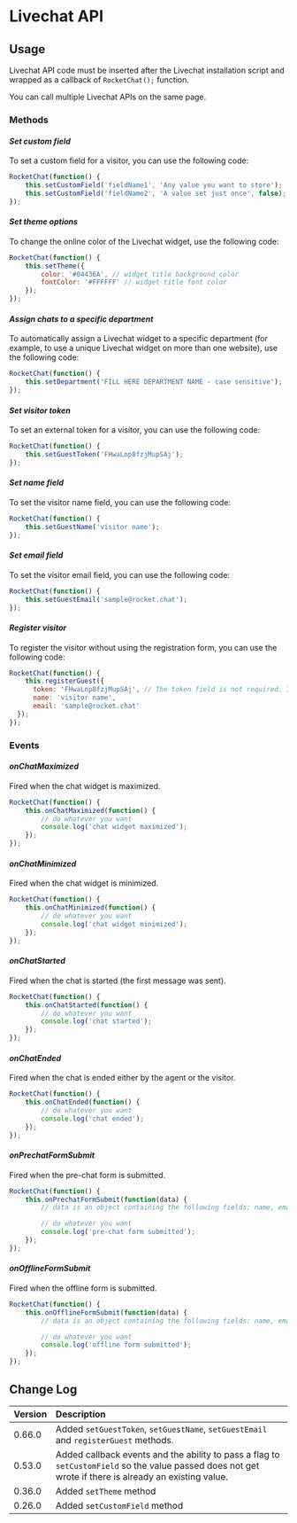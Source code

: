 # Livechat API

## Usage

Livechat API code must be inserted after the Livechat installation script and wrapped as a callback of `RocketChat();` function.

You can call multiple Livechat APIs on the same page.

### Methods

#### _Set custom field_

To set a custom field for a visitor, you can use the following code:

```javascript
RocketChat(function() {
    this.setCustomField('fieldName1', 'Any value you want to store');
    this.setCustomField('fieldName2', 'A value set just once', false); // you can pass false as the third parameter to not overwrite an already set value
});
```

#### _Set theme options_

To change the online color of the Livechat widget, use the following code:

```javascript
RocketChat(function() {
    this.setTheme({
        color: '#04436A', // widget title background color
        fontColor: '#FFFFFF' // widget title font color
    });
});
```

#### _Assign chats to a specific department_

To automatically assign a Livechat widget to a specific department (for example, to use a unique Livechat widget on more than one website), use the following code:

```javascript
RocketChat(function() {
    this.setDepartment('FILL HERE DEPARTMENT NAME - case sensitive');
});
```

#### _Set visitor token_

To set an external token for a visitor, you can use the following code:

```javascript
RocketChat(function() {
    this.setGuestToken('FHwaLnp8fzjMupSAj');
});
```

#### _Set name field_

To set the visitor name field, you can use the following code:

```javascript
RocketChat(function() {
    this.setGuestName('visitor name');
});
```

#### _Set email field_

To set the visitor email field, you can use the following code:

```javascript
RocketChat(function() {
    this.setGuestEmail('sample@rocket.chat');
});
```

#### _Register visitor_

To register the visitor without using the registration form, you can use the following code:

```javascript
RocketChat(function() {
    this.registerGuest({
      token: 'FHwaLnp8fzjMupSAj', // The token field is not required. If it is not passed, a new token will be generated
      name: 'visitor name',
      email: 'sample@rocket.chat'
  });
});
```

### Events

#### _onChatMaximized_

Fired when the chat widget is maximized.

```javascript
RocketChat(function() {
    this.onChatMaximized(function() {
        // do whatever you want
        console.log('chat widget maximized');
    });
});
```

#### _onChatMinimized_

Fired when the chat widget is minimized.

```javascript
RocketChat(function() {
    this.onChatMinimized(function() {
        // do whatever you want
        console.log('chat widget minimized');
    });
});
```

#### _onChatStarted_

Fired when the chat is started (the first message was sent).

```javascript
RocketChat(function() {
    this.onChatStarted(function() {
        // do whatever you want
        console.log('chat started');
    });
});
```

#### _onChatEnded_

Fired when the chat is ended either by the agent or the visitor.

```javascript
RocketChat(function() {
    this.onChatEnded(function() {
        // do whatever you want
        console.log('chat ended');
    });
});
```

#### _onPrechatFormSubmit_

Fired when the pre-chat form is submitted.

```javascript
RocketChat(function() {
    this.onPrechatFormSubmit(function(data) {
        // data is an object containing the following fields: name, email and deparment (the department _id)

        // do whatever you want
        console.log('pre-chat form submitted');
    });
});
```

#### _onOfflineFormSubmit_

Fired when the offline form is submitted.

```javascript
RocketChat(function() {
    this.onOfflineFormSubmit(function(data) {
        // data is an object containing the following fields: name, email and message

        // do whatever you want
        console.log('offline form submitted');
    });
});
```

## Change Log

| Version | Description                                                                                                                                            |
| :------ | :----------------------------------------------------------------------------------------------------------------------------------------------------- |
| 0.66.0  | Added `setGuestToken`, `setGuestName`, `setGuestEmail` and `registerGuest` methods.                                                                    |
| 0.53.0  | Added callback events and the ability to pass a flag to `setCustomField` so the value passed does not get wrote if there is already an existing value. |
| 0.36.0  | Added `setTheme` method                                                                                                                                |
| 0.26.0  | Added `setCustomField` method                                                                                                                          |

